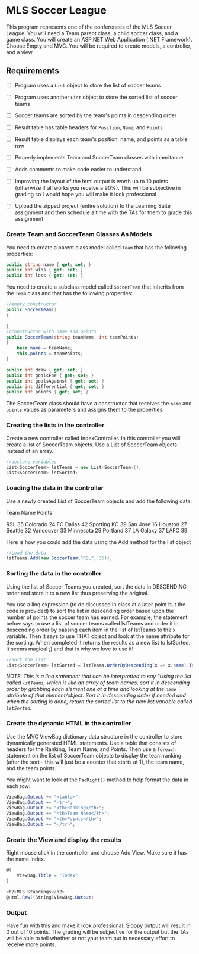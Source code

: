 # MLS Soccer League

This program represents one of the conferences of the MLS Soccer League. You will need a Team parent class, a child soccer class, and a game class. You will create an ASP.NET Web Application (.NET Framework). Choose Empty and MVC. You will be required to create models, a controller, and a view.

## Requirements 

- [ ] Program uses a `List` object to store the list of soccer teams
- [ ] Program uses another `List` object to store the sorted list of soccer teams
- [ ] Soccer teams are sorted by the team's points in descending order
- [ ] Result table has table headers for `Position`, `Name`, and `Points`
- [ ] Result table displays each team's position, name, and points as a table row
- [ ] Properly implements Team and SoccerTeam classes with inheritance
- [ ] Adds comments to make code easier to understand
- [ ] Improving the layout of the html output is worth up to 10 points (otherwise if all works you receive a 90%). This will be subjective in grading so I would hope you will make it look professional
- [ ] Upload the zipped project (entire solution) to the Learning Suite assignment and then schedule a time with the TAs for them to grade this assignment


### Create Team and SoccerTeam Classes As Models

You need to create a parent class model called `Team` that has the following properties:

``` csharp
public string name { get; set; }
public int wins { get; set; }
public int loss { get; set; }
```


You need to create a subclass model called `SoccerTeam` that inherits from the `Team` class and that has the following properties:

```csharp
//empty constructor
public SoccerTeam()
{

}
//constructor with name and points
public SoccerTeam(string teamName, int teamPoints)
{
    base.name = teamName;
    this.points = teamPoints;
}

public int draw { get; set; }
public int goalsFor { get; set; }
public int goalsAgainst { get; set; }
public int differential { get; set; }
public int points { get; set; }
```

The SoccerTeam class should have a constructor that receives the `name` and `points` values as parameters and assigns them to the properties.


### Creating the lists in the controller


Create a new controller called IndexController. In this controller you will create a list of SoccerTeam objects. Use a List of SoccerTeam objects instead of an array. 


```csharp
//declare variables
List<SoccerTeam> lstTeams = new List<SoccerTeam>();
List<SoccerTeam> lstSorted;
```


### Loading the data in the controller


Use a newly created List of SoccerTeam objects and add the following data: 


Team Name     Points

RSL           35
Colorado      24
FC Dallas     42
Sporting KC   39
San Jose      16
Houston       27
Seattle       32
Vancouver     33
Minnesota     29
Portland      37
LA Galaxy     37
LAFC          39


Here is how you could add the data using the Add method for the list object


```csharp
//Load the data
lstTeams.Add(new SoccerTeam("RSL", 35));
```

### Sorting the data in the controller


Using the list of Soccer Teams you created, sort the data in DESCENDING order and store it to a new list thus preserving the original.

You use a linq expression (to de discussed in class at a later point but the code is provided) to sort the list in descending order based upon the number of points the soccer team has earned. For example, the statement below says to use a list of soccer teams called lstTeams and order it in descending order by passing each item in the list of lstTeams to the x variable. Then it says to use THAT object and look at the name attribute for the sorting. When completed it returns the results as a new list to lstSorted. It seems magical ;) and that is why we love to use it!

```csharp
//Sort the list
List<SoccerTeam> lstSorted = lstTeams.OrderByDescending(x => x.name).ToList();
```

*NOTE: This is a linq statement that can be interpretted to say "Using the list called `lstTeams`, which is like an array of team names, sort it in descending order by grabbing each element one at a time and looking at the `name` attribute of that element/object. Sort it in descending order if needed and when the sorting is done, return the sorted list to the new list variable called `lstSorted`.*



### Create the dynamic HTML in the controller


Use the MVC ViewBag dictionary data structure in the controller to store dynamically generated HTML statements. Use a table that consists of headers for the Ranking, Team Name, and Points. Then use a `foreach` statement on the list of SoccerTeam objects to display the team ranking (after the sort - this will just be a counter that starts at 1), the team name, and the team points.

You might want to look at the `PadRight()` method to help format the data in each row:

```csharp
ViewBag.Output += "<table>";
ViewBag.Output += "<tr>";
ViewBag.Output += "<th>Ranking</th>";
ViewBag.Output += "<th>Team Name</th>";
ViewBag.Output += "<th>Points</th>";
ViewBag.Output += "</tr>";
```


### Create the View and display the results


Right mouse click in the controller and choose Add View. Make sure it has the name Index. 

```csharp
@{
    ViewBag.Title = "Index";
}

<h2>MLS Standings</h2>
@Html.Raw((String)ViewBag.Output)
```


### Output


Have fun with this and make it look professional. Sloppy output will result in 0 out of 10 points. The grading will be subjective for the output but the TAs will be able to tell whether or not your team put in necessary effort to receive more points.







